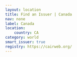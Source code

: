 ```yaml
---
layout: location
title: Find an Issuer | Canada
nav: none
label: Canada
location:
    country: CA
category: world
smart_issuer: true
registry: https://cairweb.org/
---
```

